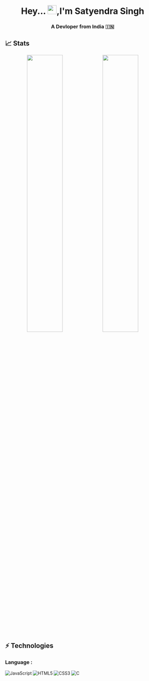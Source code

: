 <h1 align="center">Hey... <img src="https://github.com/TheDudeThatCode/TheDudeThatCode/blob/master/Assets/Hi.gif" width="29">,I'm  Satyendra  Singh </h1>
<h3 align="center">A Devloper  from  India 🇮🇳 </h3>

## 📈 Stats
<p align="center">
	
  <img width="48%" src="https://github-readme-stats.vercel.app/api?username=Satyendra3335&show_icons=true&theme=tokyonight" />
  <img width="48%" src="https://github-readme-streak-stats.herokuapp.com/?user=Satyendra3335&theme=tokyonight" />
</p>



## ⚡ Technologies

### Language :
![JavaScript](https://img.shields.io/badge/-JavaScript-black?style=flat-square&logo=javascript)
![HTML5](https://img.shields.io/badge/-HTML5-E34F26?style=flat-square&logo=html5&logoColor=white)
![CSS3](https://img.shields.io/badge/-CSS3-1572B6?style=flat-square&logo=css3)
![C](https://img.shields.io/badge/-C-007ACC?style=flat-square&logo=c)
